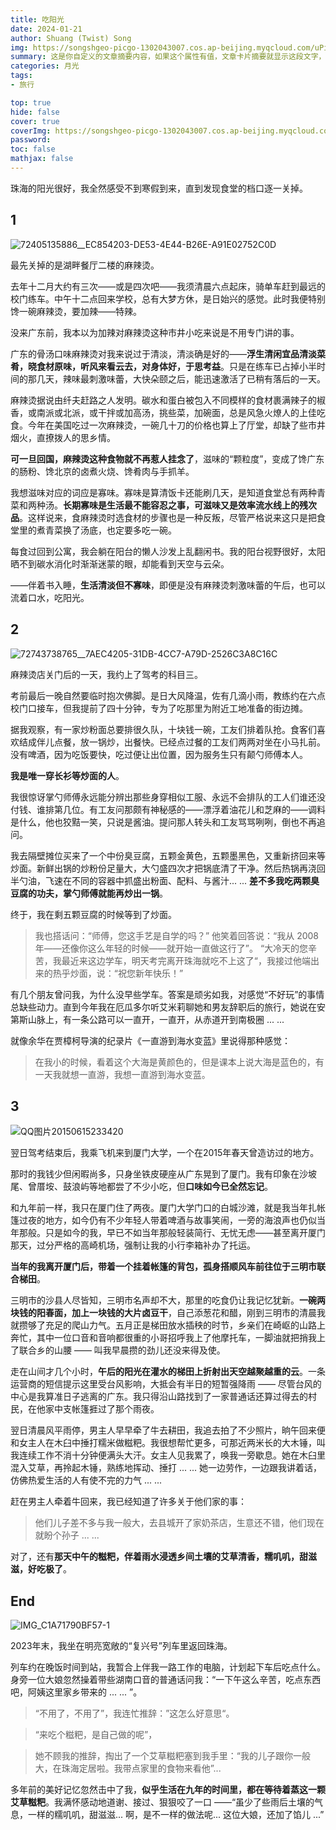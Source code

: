 ```yaml
---
title: 吃阳光
date: 2024-01-21
author: Shuang (Twist) Song
img: https://songshgeo-picgo-1302043007.cos.ap-beijing.myqcloud.com/uPic/QQ%E5%9B%BE%E7%89%8720150615233420.jpeg
summary: 这是你自定义的文章摘要内容，如果这个属性有值，文章卡片摘要就显示这段文字，否则程序会自动截取文章的部分内容作为摘要
categories: 月光
tags:
- 旅行

top: true
hide: false
cover: true
coverImg: https://songshgeo-picgo-1302043007.cos.ap-beijing.myqcloud.com/uPic/QQ%E5%9B%BE%E7%89%8720150615233420.jpeg
password:
toc: false
mathjax: false
---
```


珠海的阳光很好，我全然感受不到寒假到来，直到发现食堂的档口逐一关掉。

## 1

![72405135886__EC854203-DE53-4E44-B26E-A91E02752C0D](https://songshgeo-picgo-1302043007.cos.ap-beijing.myqcloud.com/uPic/72405135886__EC854203-DE53-4E44-B26E-A91E02752C0D.jpeg)

最先关掉的是湖畔餐厅二楼的麻辣烫。

去年十二月大约有三次——或是四次吧——我须清晨六点起床，骑单车赶到最远的校门练车。中午十二点回来学校，总有大梦方休，是日始兴的感觉。此时我便特别馋一碗麻辣烫，要加辣——特辣。

没来广东前，我本以为加辣对麻辣烫这种市井小吃来说是不用专门讲的事。

广东的骨汤口味麻辣烫对我来说过于清淡，清淡确是好的——**浮生清闲宜品清淡菜肴，晓食材原味，听风来看云去，对身体好，于思考益**。只是在练车已占掉小半时间的那几天，辣味最刺激味蕾，大快朵颐之后，能迅速激活了已稍有落后的一天。

麻辣烫据说由纤夫赶路之人发明。碳水和蛋白被包入不同模样的食材裹满辣子的椒香，或南派或北派，或干拌或加高汤，挑些菜，加碗面，总是风急火燎人的上佳吃食。今年在美国吃过一次麻辣烫，一碗几十刀的价格也算上了厅堂，却缺了些市井烟火，直撩拨人的思乡情。

**可一旦回国，麻辣烫这种食物就不再惹人挂念了**，滋味的“颗粒度”，变成了馋广东的肠粉、馋北京的卤煮火烧、馋肴肉与手抓羊。

我想滋味对应的词应是寡味。寡味是算清饭卡还能刷几天，是知道食堂总有两种青菜和两种汤。**长期寡味是生活最不能容忍之事，可滋味又是效率流水线上的残次品**。这样说来，食麻辣烫时选食材的步骤也是一种反叛，尽管严格说来这只是把食堂里的煮青菜换了汤底，也定要多吃一碗。

每食过回到公寓，我会躺在阳台的懒人沙发上乱翻闲书。我的阳台视野很好，太阳晒不到碳水消化时渐渐迷蒙的眼，却能看到天空与云朵。

——伴着书入睡，**生活清淡但不寡味**，即便是没有麻辣烫刺激味蕾的午后，也可以流着口水，吃阳光。

## 2

![72743738765__7AEC4205-31DB-4CC7-A79D-2526C3A8C16C](https://songshgeo-picgo-1302043007.cos.ap-beijing.myqcloud.com/uPic/72743738765__7AEC4205-31DB-4CC7-A79D-2526C3A8C16C.jpeg)

麻辣烫店关门后的一天，我约上了驾考的科目三。

考前最后一晚自然要临时抱次佛脚。是日大风降温，佐有几滴小雨，教练约在六点校门口接车，但我提前了四十分钟，专为了吃那里为附近工地准备的街边摊。

据我观察，有一家炒粉面总要排很久队，十块钱一碗，工友们排着队抢。食客们喜欢结成伴儿点餐，放一锅炒，出餐快。已经点过餐的工友们两两对坐在小马扎前。没有啤酒，因为吃饭要快，吃过便让出位置，因为服务生只有颠勺师傅本人。

**我是唯一穿长衫等炒面的人**。

我很惊讶掌勺师傅永远能分辨出那些身穿相似工服、永远不会排队的工人们谁还没付钱、谁排第几位。有工友问那颇有神秘感的——漂浮着油花儿和芝麻的——调料是什么，他也狡黠一笑，只说是酱油。提问那人转头和工友骂骂咧咧，倒也不再追问。

我去隔壁摊位买来了一个中份臭豆腐，五颗金黄色，五颗墨黑色，又重新挤回来等炒面。新鲜出锅的炒粉份足量大，大勺盛四次才把锅底清了干净。然后热锅再浇回半勺油，飞速在不同的容器中抓盛出粉面、配料、与酱汁... ... **差不多我吃两颗臭豆腐的功夫，掌勺师傅就能再炒出一锅**。

终于，我在剩五颗豆腐的时候等到了炒面。

> 我也搭话问：“师傅，您这手艺是自学的吗？”
> 他笑着回答说：“我从 2008年——还像你这么年轻的时候——就开始一直做这行了”。
> “大冷天的您辛苦，我最近来这边学车，明天考完离开珠海就吃不上这了“，我接过他端出来的热乎炒面，说：“祝您新年快乐！”

有几个朋友曾问我，为什么没早些学车。答案是顽劣如我，对感觉“不好玩”的事情总缺些动力。直到今年我在厄瓜多尔听艾米莉聊她和男友辞职后的旅行，她说在安第斯山脉上，有一条公路可以一直开，一直开，从赤道开到南极圈 ... ...

就像余华在贾樟柯导演的纪录片《一直游到海水变蓝》里说得那种感觉：

> 在我小的时候，看着这个大海是黄颜色的，但是课本上说大海是蓝色的，有一天我就想一直游，我想一直游到海水变蓝。

## 3

![QQ图片20150615233420](https://songshgeo-picgo-1302043007.cos.ap-beijing.myqcloud.com/uPic/QQ%E5%9B%BE%E7%89%8720150615233420.jpeg)

翌日驾考结束后，我乘飞机来到厦门大学，一个在2015年春天曾造访过的地方。

那时的我钱少但闲暇尚多，只身坐铁皮硬座从广东晃到了厦门。我有印象在沙坡尾、曾厝垵、鼓浪屿等地都尝了不少小吃，但**口味如今已全然忘记**。

和九年前一样，我只在厦门住了两夜。厦门大学门口的白城沙滩，就是我当年扎帐篷过夜的地方，如今仍有不少年轻人带着啤酒与故事笑闹，一旁的海浪声也仍似当年那般。只是如今的我，早已不如当年那般轻装简行、无忧无虑——甚至离开厦门那天，过分严格的高崎机场，强制让我的小行李箱补办了托运。

**当年的我离开厦门后，带着一个挂着帐篷的背包，孤身搭顺风车前往位于三明市联合梯田**。

三明市的沙县人尽皆知，三明市名声却不大，那里的吃食仍让我记忆犹新。**一碗两块钱的阳春面，加上一块钱的大片卤豆干**，自己添葱花和醋，刚到三明市的清晨我就攒够了充足的爬山力气。五月正是梯田放水插秧的时节，乡亲们在崎岖的山路上奔忙，其中一位口音和音响都很重的小哥招呼我上了他摩托车，一脚油就把捎我上了联合乡的山腰 —— 叫我早晨攒的劲儿还没来得及使。

走在山间才几个小时，**午后的阳光在灌水的梯田上折射出天空越聚越重的云**。一条运营商的短信提示这里受台风影响，大抵会有半日的短暂强降雨 —— 尽管台风的中心是我算准日子逃离的广东。我只得沿山路找到了一家普通话还算过得去的村民，在他家中支帐篷捱过了那个雨夜。

翌日清晨风平雨停，男主人早早牵了牛去耕田，我追去拍了不少照片，晌午回来便和女主人在木臼中捶打糯米做糍粑。我很想帮忙更多，可那近两米长的大木锤，叫我连续工作不消十分钟便满头大汗。女主人见我累了，唤我一旁歇息。她在木臼里混入艾草，再拎起木锤，熟练地挥动、捶打 ... ... 她一边劳作，一边跟我讲着话，仿佛热爱生活的人有使不完的力气 ... ... 

赶在男主人牵着牛回来，我已经知道了许多关于他们家的事：

> 他们儿子差不多与我一般大，去县城开了家奶茶店，生意还不错，他们现在就盼个孙子 ... ...

对了，还有**那天中午的糍粑，伴着雨水浸透乡间土壤的艾草清香，糯叽叽，甜滋滋，好吃极了**。

## End

![IMG_C1A71790BF57-1](https://songshgeo-picgo-1302043007.cos.ap-beijing.myqcloud.com/uPic/IMG_C1A71790BF57-1.jpeg)

2023年末，我坐在明亮宽敞的“复兴号”列车里返回珠海。

列车约在晚饭时间到站，我暂合上伴我一路工作的电脑，计划起下车后吃点什么。身旁一位大娘忽然操着带些湖南口音的普通话问我：“一下午这么辛苦，吃点东西吧，阿姨这里家乡带来的 ... ... ”。

> “不用了，不用了”，我连忙推辞：”这怎么好意思“。

> “来吃个糍粑，是自己做的呢”，

> 她不顾我的推辞，掏出了一个艾草糍粑塞到我手里：“我的儿子跟你一般大，在珠海定居啦。我带点家里的食物来看他”...

多年前的美好记忆忽然击中了我，**似乎生活在九年的时间里，都在等待着蒸这一颗艾草糍粑**。我满怀感动地道谢、接过、狠狠咬了一口 ——“虽少了些雨后土壤的气息，一样的糯叽叽，甜滋滋... 啊，是不一样的做法呢... 这位大娘，还加了馅儿 ...”
